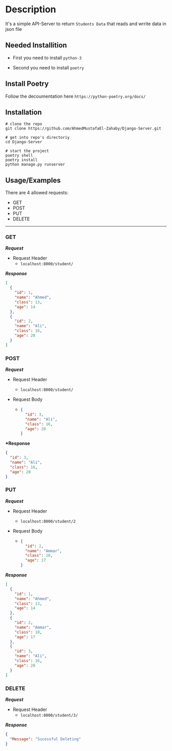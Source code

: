 # Description

It's a simple API-Server to return `Students Data` that reads and wrrite data in json file

## Needed Installition

- First you need to install `python-3`

- Second you need to install `poetry`

## Install Poetry

Follow the decoumentation here `https://python-poetry.org/docs/`

## Installation

```shell
# clone the repo
git clone https://github.com/AhmedMustafaEl-Zahaby/Django-Server.git
```

```shell
# get into repo's directoriy
cd Django-Server
```

```shell
# start the project
poetry shell
poetry install
python manage.py runserver
```

## Usage/Examples

There are 4 allowed requests:

- GET
- POST
- PUT
- DELETE

---

### GET

**_Request_**

- Request Header
  - `localhost:8000/student/`

**_Response_**

```json
[
  {
    "id": 1,
    "name": "Ahmed",
    "class": 13,
    "age": 14
  },
  {
    "id": 2,
    "name": "Ali",
    "class": 16,
    "age": 20
  }
]
```

### POST

**_Request_**

- Request Header
  - `localhost:8000/student/`
- Request Body

  - ```json
    {
      "id": 3,
      "name": "Ali",
      "class": 16,
      "age": 20
    }
    ```

**\*Response**

```json
{
  "id": 3,
  "name": "Ali",
  "class": 16,
  "age": 20
}
```

### PUT

**_Request_**

- Request Header
  - `localhost:8000/student/2`
- Request Body

  - ```json
    {
      "id": 2,
      "name": "Ammar",
      "class": 10,
      "age": 17
    }
    ```

**_Response_**

```json
[
  {
    "id": 1,
    "name": "Ahmed",
    "class": 13,
    "age": 14
  },
  {
    "id": 2,
    "name": "Ammar",
    "class": 10,
    "age": 17
  },
  {
    "id": 3,
    "name": "Ali",
    "class": 16,
    "age": 20
  }
]
```

### DELETE

**_Request_**

- Request Header
  - `localhost:8000/student/3/`

**_Response_**

```json
{
  "Message": "Sucessful Deleting"
}
```
